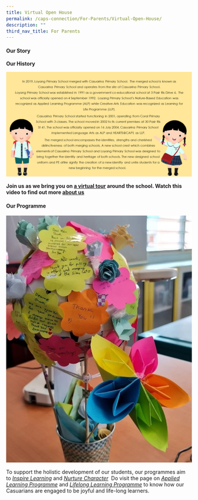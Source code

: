 ```yaml
---
title: Virtual Open House
permalink: /caps-connection/For-Parents/Virtual-Open-House/
description: ""
third_nav_title: For Parents
---
```

#### Our Story

**Our History**   
  
![](/images/Colours2.png)

**Join us as we bring you on [a virtual tour](https://sites.google.com/moe.edu.sg/caps-k2-outreach-2022/caps-map) around the school.
Watch this video to find out more [about us](https://drive.google.com/file/d/1wiQlgNqP4z4j_Am8M7mZHXMEj43mBECE/view?usp=sharing)**

#### Our Programme

![](/images/Picture3.jpeg)

To support the holistic development of our students, our programmes aim to [_Inspire Learning_](https://drive.google.com/file/d/1l4prqo8Jbf9ScguGobP3jOEar0pmyU7m/view?usp=sharing) and _[Nurture Character](https://drive.google.com/file/d/1MTQDQJqn83E9Rb9K0kUs3kUeASvf3Ilg/view?usp=sharing)_ 
Do visit the page on [_Applied Learning Programme_]() and _[Lifelong Learning Programme]()_ to know how our Casuarians are engaged to be joyful and life-long learners.